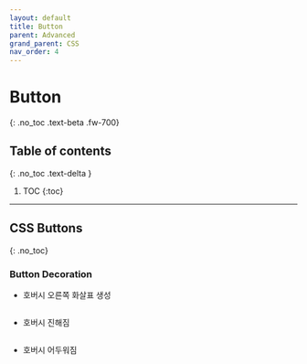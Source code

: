 ```yaml
---
layout: default
title: Button
parent: Advanced
grand_parent: CSS
nav_order: 4
---
```


# Button
{: .no_toc .text-beta .fw-700}

## Table of contents
{: .no_toc .text-delta }

1. TOC
{:toc}

---

## CSS Buttons
{: .no_toc}

### Button Decoration

* 호버시 오른쪽 화살표 생성

    <ul class="list-style-none">
        <a href="https://www.w3schools.com/css/tryit.asp?filename=trycss_buttons_animate1">
            <img src="https://gekdev.github.io/assets/images/bt1.JPG" alt="">
        </a>
    </ul>

* 호버시 진해짐

    <ul class="list-style-none">
        <a href="https://www.w3schools.com/css/tryit.asp?filename=trycss_buttons_fade">
            <img src="https://gekdev.github.io/assets/images/bt2.JPG" alt="">
        </a>
    </ul>

* 호버시 어두워짐

    <ul class="list-style-none">
        <a href="https://www.w3schools.com/css/tryit.asp?filename=trycss_buttons_animate2">
            <img src="https://gekdev.github.io/assets/images/bt3.JPG" alt="">
        </a>
    </ul>
